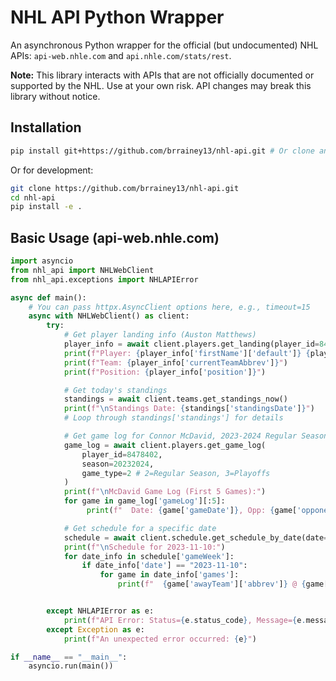 # NHL API Python Wrapper

An asynchronous Python wrapper for the official (but undocumented) NHL APIs:
`api-web.nhle.com` and `api.nhle.com/stats/rest`.

**Note:** This library interacts with APIs that are not officially documented or supported by the NHL. Use at your own risk. API changes may break this library without notice.

## Installation

```bash
pip install git+https://github.com/brrainey13/nhl-api.git # Or clone and pip install .
```

Or for development:
```bash
git clone https://github.com/brrainey13/nhl-api.git
cd nhl-api
pip install -e .
```

## Basic Usage (api-web.nhle.com)

```python
import asyncio
from nhl_api import NHLWebClient
from nhl_api.exceptions import NHLAPIError

async def main():
    # You can pass httpx.AsyncClient options here, e.g., timeout=15
    async with NHLWebClient() as client:
        try:
            # Get player landing info (Auston Matthews)
            player_info = await client.players.get_landing(player_id=8477934)
            print(f"Player: {player_info['firstName']['default']} {player_info['lastName']['default']}")
            print(f"Team: {player_info['currentTeamAbbrev']}")
            print(f"Position: {player_info['position']}")

            # Get today's standings
            standings = await client.teams.get_standings_now()
            print(f"\nStandings Date: {standings['standingsDate']}")
            # Loop through standings['standings'] for details

            # Get game log for Connor McDavid, 2023-2024 Regular Season
            game_log = await client.players.get_game_log(
                player_id=8478402,
                season=20232024,
                game_type=2 # 2=Regular Season, 3=Playoffs
            )
            print(f"\nMcDavid Game Log (First 5 Games):")
            for game in game_log['gameLog'][:5]:
                 print(f"  Date: {game['gameDate']}, Opp: {game['opponentAbbrev']}, G: {game['goals']}, A: {game['assists']}")

            # Get schedule for a specific date
            schedule = await client.schedule.get_schedule_by_date(date="2023-11-10")
            print(f"\nSchedule for 2023-11-10:")
            for date_info in schedule['gameWeek']:
                if date_info['date'] == "2023-11-10":
                    for game in date_info['games']:
                        print(f"  {game['awayTeam']['abbrev']} @ {game['homeTeam']['abbrev']} ({game['gameTypeDescription']}) - State: {game['gameState']}")


        except NHLAPIError as e:
            print(f"API Error: Status={e.status_code}, Message={e.message}")
        except Exception as e:
            print(f"An unexpected error occurred: {e}")

if __name__ == "__main__":
    asyncio.run(main())